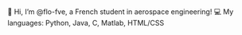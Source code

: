 👋 Hi, I’m @flo-fve, a French student in aerospace engineering!
💻 My languages: Python, Java, C, Matlab, HTML/CSS


<!---
flo-fve/flo-fve is a ✨ special ✨ repository because its `README.md` (this file) appears on your GitHub profile.
You can click the Preview link to take a look at your changes.
--->
